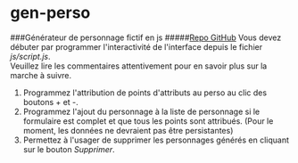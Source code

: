 # gen-perso
###Générateur de personnage fictif en js
#####[Repo GitHub][repoHome]
Vous devez débuter par programmer l'interactivité de l'interface depuis le fichier _js/script.js_.  
Veuillez lire les commentaires attentivement pour en savoir plus sur la marche à suivre.

1. Programmez l'attribution de points d'attributs au perso au clic des boutons + et -.
2. Programmez l'ajout du personnage à la liste de personnage si le formulaire est complet et que tous les points sont attribués. (Pour le moment, les données ne devraient pas être persistantes)
3. Permettez à l'usager de supprimer les personnages générés en cliquant sur le bouton *Supprimer*.

[repoHome]: https://github.com/dcoupalpprof/gen-perso
